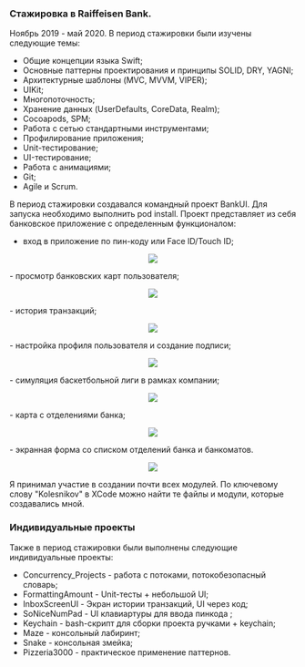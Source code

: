 ### Стажировка в Raiffeisen Bank. 
Ноябрь 2019 - май 2020.
В период стажировки были изучены следующие темы:
- Общие концепции языка Swift;
- Основные паттерны проектирования и принципы SOLID, DRY, YAGNI;
- Архитектурные шаблоны (MVC, MVVM, VIPER);
- UIKit;
- Многопоточность;
- Хранение данных (UserDefaults, CoreData, Realm);
- Cocoapods, SPM;
- Работа с сетью стандартными инструментами;
- Профилирование приложения;
- Unit-тестирование;
- UI-тестирование;
- Работа с анимациями;
- Git;
- Agile и Scrum.

В период стажировки создавался командный проект BankUI. Для запуска необходимо выполнить pod install. Проект представляет из себя банковское приложение с определенным функционалом:
- вход в приложение по пин-коду или Face ID/Touch ID;
<p align="center"> 
<img src="./Screens/screen0.jpg">
</p>
- просмотр банковских карт пользователя;
<p align="center"> 
<img src="./Screens/screen1.jpg">
</p>
- история транзакций;
<p align="center"> 
<img src="./Screens/screen2.jpg">
</p>
- настройка профиля пользователя и создание подписи;
<p align="center"> 
<img src="./Screens/screen3.jpg">
</p>
- симуляция баскетбольной лиги в рамках компании;
<p align="center"> 
<img src="./Screens/screen4.jpg">
</p>
- карта с отделениями банка;
<p align="center"> 
<img src="./Screens/screen6.jpg">
</p>
- экранная форма со списком отделений банка и банкоматов.
<p align="center"> 
<img src="./Screens/screen8.jpg">
</p>

 Я принимал участие в создании почти всех модулей. По ключевому слову "Kolesnikov" в XCode можно найти те файлы и модули, которые создавались мной. 
### Индивидуальные проекты
Также в период стажировки были выполнены следующие индивидуальные проекты:
 - Concurrency_Projects - работа с потоками, потокобезопасный словарь;
 - FormattingAmount - Unit-тесты + небольшой UI;
 - InboxScreenUI - Экран истории транзакций, UI через код;
 - SoNiceNumPad - UI клавиартуры для ввода пинкода ;
 - Keychain - bash-скрипт для сборки проекта ручками + keychain;
 - Maze - консольный лабиринт;
 - Snake - консольная змейка;
 - Pizzeria3000 - практическое применение паттернов.
